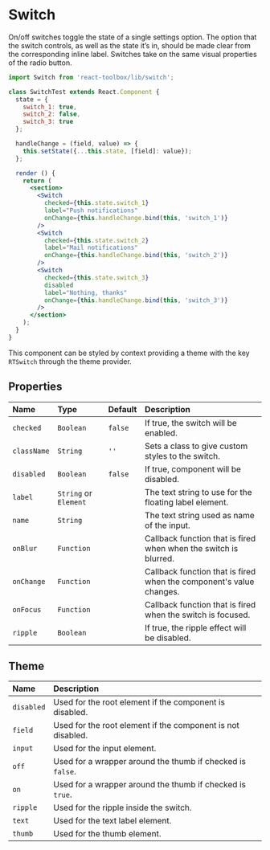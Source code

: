 # Switch

On/off switches toggle the state of a single settings option. The option that the switch controls, as well as the state it’s in, should be made clear from the corresponding inline label. Switches take on the same visual properties of the radio button.

<!-- example -->
```jsx
import Switch from 'react-toolbox/lib/switch';

class SwitchTest extends React.Component {
  state = {
    switch_1: true,
    switch_2: false,
    switch_3: true
  };

  handleChange = (field, value) => {
    this.setState({...this.state, [field]: value});
  };

  render () {
    return (
      <section>
        <Switch
          checked={this.state.switch_1}
          label="Push notifications"
          onChange={this.handleChange.bind(this, 'switch_1')}
        />
        <Switch
          checked={this.state.switch_2}
          label="Mail notifications"
          onChange={this.handleChange.bind(this, 'switch_2')}
        />
        <Switch
          checked={this.state.switch_3}
          disabled
          label="Nothing, thanks"
          onChange={this.handleChange.bind(this, 'switch_3')}
        />
      </section>
    );
  }
}
```

This component can be styled by context providing a theme with the key `RTSwitch` through the theme provider.

## Properties

| Name           | Type                  | Default       | Description|
|:-----|:-----|:-----|:-----|
| `checked`      | `Boolean`             | `false`       | If true, the switch will be enabled.|
| `className`    | `String`              | `''`          | Sets a class to give custom styles to the switch.|
| `disabled`     | `Boolean`             | `false`       | If true, component will be disabled.|
| `label`        | `String` or `Element` |               | The text string to use for the floating label element.|
| `name`         | `String`              |               | The text string used as name of the input.|
| `onBlur`       | `Function`            |               | Callback function that is fired when when the switch is blurred.|
| `onChange`     | `Function`            |               | Callback function that is fired when the component's value changes.|
| `onFocus`      | `Function`            |               | Callback function that is fired when the switch is focused.|
| `ripple`       | `Boolean`             |               | If true, the ripple effect will be disabled.|

## Theme

| Name     | Description|
|:---------|:-----------|
| `disabled` | Used for the root element if the component is disabled.|
| `field` | Used for the root element if the component is not disabled.|
| `input` | Used for the input element.|
| `off` | Used for a wrapper around the thumb if checked is `false`.|
| `on` | Used for a wrapper around the thumb if checked is `true`.|
| `ripple` | Used for the ripple inside the switch.|
| `text` | Used for the text label element.|
| `thumb` | Used for the thumb element.|
